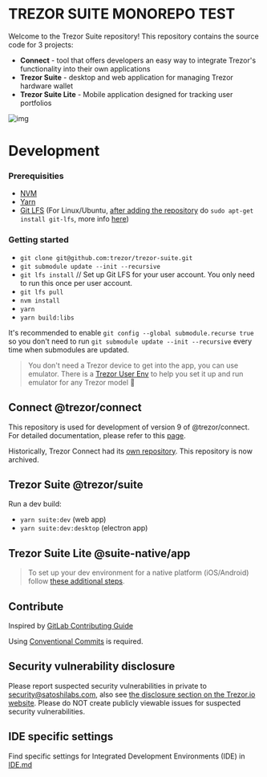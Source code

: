 # TREZOR SUITE MONOREPO TEST

Welcome to the Trezor Suite repository! This repository contains the source code for 3 projects:

-   **Connect** - tool that offers developers an easy way to integrate Trezor's functionality into their own applications
-   **Trezor Suite** - desktop and web application for managing Trezor hardware wallet
-   **Trezor Suite Lite** - Mobile application designed for tracking user portfolios

![img](https://repository-images.githubusercontent.com/148657224/439f6100-765f-11e9-9bff-b725eef3c4a6)

# Development

### Prerequisities

-   [NVM](https://github.com/nvm-sh/nvm)
-   [Yarn](https://yarnpkg.com/lang/en/docs/install/)
-   [Git LFS](https://git-lfs.github.com/) (For Linux/Ubuntu, [after adding the repository](https://packagecloud.io/github/git-lfs/install) do `sudo apt-get install git-lfs`, more info [here](https://github.com/git-lfs/git-lfs/blob/main/INSTALLING.md))

### Getting started

-   `git clone git@github.com:trezor/trezor-suite.git`
-   `git submodule update --init --recursive`
-   `git lfs install` // Set up Git LFS for your user account. You only need to run this once per user account.
-   `git lfs pull`
-   `nvm install`
-   `yarn`
-   `yarn build:libs`

It's recommended to enable `git config --global submodule.recurse true` so you don't need to run `git submodule update --init --recursive` every time when submodules are updated.

> You don't need a Trezor device to get into the app, you can use emulator. There is a [Trezor User Env](https://github.com/trezor/trezor-user-env) to help you set it up and run emulator for any Trezor model 🎉

## **Connect** @trezor/connect

This repository is used for development of version 9 of @trezor/connect. For detailed documentation, please refer to this [page](./docs/packages/connect/index.md).

Historically, Trezor Connect had its [own repository](https://github.com/trezor/connect). This repository is now archived.

## **Trezor Suite** @trezor/suite

Run a dev build:

-   `yarn suite:dev` (web app)
-   `yarn suite:dev:desktop` (electron app)

## **Trezor Suite Lite** @suite-native/app

> To set up your dev environment for a native platform (iOS/Android) follow [these additional steps](https://github.com/trezor/trezor-suite/tree/develop/suite-native/app#prerequisites).

## Contribute

Inspired by [GitLab Contributing Guide](https://docs.gitlab.com/ee/development/contributing/)

Using [Conventional Commits](COMMITS.md) is required.

## Security vulnerability disclosure

Please report suspected security vulnerabilities in private to [security@satoshilabs.com](mailto:security@satoshilabs.com), also see [the disclosure section on the Trezor.io website](https://trezor.io/support/a/how-to-report-a-security-issue). Please do NOT create publicly viewable issues for suspected security vulnerabilities.

## IDE specific settings

Find specific settings for Integrated Development Environments (IDE) in [IDE.md](./IDE.md)
